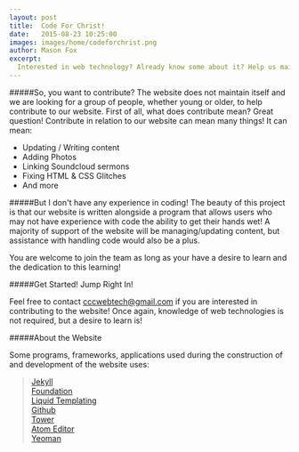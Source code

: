 ```yaml
---
layout: post
title:  Code For Christ!
date:   2015-08-23 10:25:00
images: images/home/codeforchrist.png
author: Mason Fox
excerpt:
  Interested in web technology? Already know some about it? Help us maintain our website and learn more about the web and how to write code by contributing to the maintenance of the website!
---
```


#####So, you want to contribute?
The website does not maintain itself and we are looking for a group of people, whether young or older, to help contribute to our website. First of all, what does contribute mean? Great question! Contribute in relation to our website can mean many things! It can mean:

* Updating / Writing content
* Adding Photos
* Linking Soundcloud sermons
* Fixing HTML & CSS Glitches
* And more

#####But I don't have any experience in coding!
The beauty of this project is that our website is written alongside a program that allows users who may not have experience with code the ability to get their hands wet! A majority of support of the website will be managing/updating content, but assistance with handling code would also be a plus.

You are welcome to join the team as long as your have a desire to learn and the dedication to this learning!

#####Get Started! Jump Right In!

Feel free to contact <a href="mailto:cccwebtech@gmail.com">cccwebtech@gmail.com</a> if you are interested in contributing to the website! Once again, knowledge of web technologies is not required, but a desire to learn is!

#####About the Website

Some programs, frameworks, applications used during the construction of and development of the website uses:

> <a href="http://jekyllrb.com/">Jekyll</a><br>
  <a href="http://foundation.zurb.com/">Foundation</a><br>
  <a href="http://liquidmarkup.org/">Liquid Templating</a><br>
  <a href="https://github.com/">Github</a><br>
  <a href="http://www.git-tower.com/">Tower</a><br>
  <a href="https://atom.io/">Atom Editor</a><br>
  <a href="http://yeoman.io/">Yeoman</a><br>
